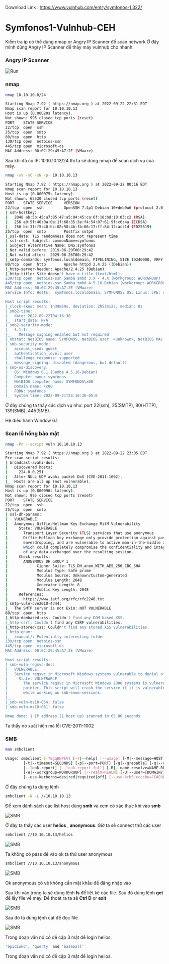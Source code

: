 <p>Download Link : <a href="https://www.vulnhub.com/entry/symfonos-1,322/">https://www.vulnhub.com/entry/symfonos-1,322/</a></p>

# Symfonos1-Vulnhub-CEH
 
Kiểm tra ip có thể dùng nmap or Angry IP Scanner để scan network
Ở đây mình dùng Angry IP Scanner để thấy máy vulnhub cho nhanh. 

### Angry IP Scanner 
<p align="left"><img src="/img/1.png" alt="Run"></p>

### nmap
```bash
nmap 10.10.10.0/24
```

```bash
Starting Nmap 7.92 ( https://nmap.org ) at 2022-09-22 22:31 EDT
Nmap scan report for 10.10.10.13
Host is up (0.00020s latency).
Not shown: 995 closed tcp ports (reset)
PORT    STATE SERVICE
22/tcp  open  ssh
25/tcp  open  smtp
80/tcp  open  http
139/tcp open  netbios-ssn
445/tcp open  microsoft-ds
MAC Address: 00:0C:29:45:A7:2E (VMware)
```

Sau khi đã có IP: 10.10.10.13/24 thì ta sẽ dùng nmap để scan dịch vụ của máy.

```bash
nmap -sV -sC -sN -p- 10.10.10.13
```

```bash
Starting Nmap 7.92 ( https://nmap.org ) at 2022-09-22 00:16 EDT
Nmap scan report for 10.10.10.13
Host is up (0.000075s latency).
Not shown: 65530 closed tcp ports (reset)
PORT    STATE SERVICE     VERSION
22/tcp  open  ssh         OpenSSH 7.4p1 Debian 10+deb9u6 (protocol 2.0)
| ssh-hostkey: 
|   2048 ab:5b:45:a7:05:47:a5:04:45:ca:6f:18:bd:18:03:c2 (RSA)
|   256 a0:5f:40:0a:0a:1f:68:35:3e:f4:54:07:61:9f:c6:4a (ECDSA)
|_  256 bc:31:f5:40:bc:08:58:4b:fb:66:17:ff:84:12:ac:1d (ED25519)
25/tcp  open  smtp        Postfix smtpd
|_ssl-date: TLS randomness does not represent time
| ssl-cert: Subject: commonName=symfonos
| Subject Alternative Name: DNS:symfonos
| Not valid before: 2019-06-29T00:29:42
|_Not valid after:  2029-06-26T00:29:42
|_smtp-commands: symfonos.localdomain, PIPELINING, SIZE 10240000, VRFY, ETRN, STARTTLS, ENHANCEDSTATUSCODES, 8BITMIME, DSN, SMTPUTF8
80/tcp  open  http        Apache httpd 2.4.25 ((Debian))
|_http-server-header: Apache/2.4.25 (Debian)
|_http-title: Site doesn't have a title (text/html).
139/tcp open  netbios-ssn Samba smbd 3.X - 4.X (workgroup: WORKGROUP)
445/tcp open  netbios-ssn Samba smbd 4.5.16-Debian (workgroup: WORKGROUP)
MAC Address: 00:0C:29:45:A7:2E (VMware)
Service Info: Hosts:  symfonos.localdomain, SYMFONOS; OS: Linux; CPE: cpe:/o:linux:linux_kernel

Host script results:
|_clock-skew: mean: 1h39m59s, deviation: 2h53m12s, median: 0s
| smb2-time: 
|   date: 2022-09-22T04:16:30
|_  start_date: N/A
| smb2-security-mode: 
|   3.1.1: 
|_    Message signing enabled but not required
|_nbstat: NetBIOS name: SYMFONOS, NetBIOS user: <unknown>, NetBIOS MAC: <unknown> (unknown)
| smb-security-mode: 
|   account_used: guest
|   authentication_level: user
|   challenge_response: supported
|_  message_signing: disabled (dangerous, but default)
| smb-os-discovery: 
|   OS: Windows 6.1 (Samba 4.5.16-Debian)
|   Computer name: symfonos
|   NetBIOS computer name: SYMFONOS\x00
|   Domain name: \x00
|   FQDN: symfonos
|_  System time: 2022-09-21T23:16:30-05:0
```

Ở đây chúng ta thấy các dịch vụ như: port 22(ssh), 25(SMTP), 80(HTTP), 139(SMB), 445(SMB).

Hệ điều hành Window 6.1

### Scan lỗ hổng bảo mật
```bash
nmap -Pn --script vuln 10.10.10.13
```

```bash
Starting Nmap 7.92 ( https://nmap.org ) at 2022-09-22 23:05 EDT
Pre-scan script results:
| broadcast-avahi-dos: 
|   Discovered hosts:
|     224.0.0.251
|   After NULL UDP avahi packet DoS (CVE-2011-1002).
|_  Hosts are all up (not vulnerable).
Nmap scan report for 10.10.10.13
Host is up (0.000096s latency).
Not shown: 995 closed tcp ports (reset)
PORT    STATE SERVICE
22/tcp  open  ssh
25/tcp  open  smtp
| ssl-dh-params: 
|   VULNERABLE:
|   Anonymous Diffie-Hellman Key Exchange MitM Vulnerability
|     State: VULNERABLE
|       Transport Layer Security (TLS) services that use anonymous
|       Diffie-Hellman key exchange only provide protection against passive
|       eavesdropping, and are vulnerable to active man-in-the-middle attacks
|       which could completely compromise the confidentiality and integrity
|       of any data exchanged over the resulting session.
|     Check results:
|       ANONYMOUS DH GROUP 1
|             Cipher Suite: TLS_DH_anon_WITH_AES_256_CBC_SHA
|             Modulus Type: Safe prime
|             Modulus Source: Unknown/Custom-generated
|             Modulus Length: 2048
|             Generator Length: 8
|             Public Key Length: 2048
|     References:
|_      https://www.ietf.org/rfc/rfc2246.txt
| smtp-vuln-cve2010-4344: 
|_  The SMTP server is not Exim: NOT VULNERABLE
80/tcp  open  http
|_http-dombased-xss: Couldn't find any DOM based XSS.
|_http-csrf: Couldn't find any CSRF vulnerabilities.
|_http-stored-xss: Couldn't find any stored XSS vulnerabilities.
| http-enum: 
|_  /manual/: Potentially interesting folder
139/tcp open  netbios-ssn
445/tcp open  microsoft-ds
MAC Address: 00:0C:29:45:A7:2E (VMware)

Host script results:
| smb-vuln-regsvc-dos: 
|   VULNERABLE:
|   Service regsvc in Microsoft Windows systems vulnerable to denial of service
|     State: VULNERABLE
|       The service regsvc in Microsoft Windows 2000 systems is vulnerable to denial of service caused by a null deference
|       pointer. This script will crash the service if it is vulnerable. This vulnerability was discovered by Ron Bowes
|       while working on smb-enum-sessions.
|_          
|_smb-vuln-ms10-054: false
|_smb-vuln-ms10-061: false

Nmap done: 1 IP address (1 host up) scanned in 65.86 seconds
```

Ta thấy nó xuất hiện mã lỗi CVE-2011-1002

### SMB

```bash 
man smbclient
```

```bash
Usage: smbclient [-?EgqBNPkV] [-?|--help] [--usage] [-M|--message=HOST] [-I|--ip-address=IP] [-E|--stderr] [-L|--list=HOST] [-T|--tar=<c|x>IXFvgbNan] [-D|--directory=DIR] [-c|--command=STRING] [-b|--send-buffer=BYTES]
        [-t|--timeout=SECONDS] [-p|--port=PORT] [-g|--grepable] [-q|--quiet] [-B|--browse] [-d|--debuglevel=DEBUGLEVEL] [--debug-stdout] [-s|--configfile=CONFIGFILE] [--option=name=value] [-l|--log-basename=LOGFILEBASE]
        [--leak-report] [--leak-report-full] [-R|--name-resolve=NAME-RESOLVE-ORDER] [-O|--socket-options=SOCKETOPTIONS] [-m|--max-protocol=MAXPROTOCOL] [-n|--netbiosname=NETBIOSNAME] [--netbios-scope=SCOPE]
        [-W|--workgroup=WORKGROUP] [--realm=REALM] [-U|--user=[DOMAIN/]USERNAME[%PASSWORD]] [-N|--no-pass] [--password=STRING] [--pw-nt-hash] [-A|--authentication-file=FILE] [-P|--machine-pass] [--simple-bind-dn=DN]
        [--use-kerberos=desired|required|off] [--use-krb5-ccache=CCACHE] [--use-winbind-ccache] [--client-protection=sign|encrypt|off] [-k|--kerberos] [-V|--version] [OPTIONS] service <password>

```

Ở đây chúng ta dùng lệnh 

```bash
smbclient -N -L //10.10.10.13
```

Để xem dánh sách các list host dùng **smb** và  xem có xác thực khi vào **smb**

<p align="left"><img src="/img/2.png" alt="SMB"></p>

Ở đây ta thấy các user **helios** , **anonymous**.
Giờ ta sẽ connect thử các user

```bash
smbclient //10.10.10.13/helios
```

<p align="left"><img src="/img/3.png" alt="SMB"></p>

Ta không có pass để vào ok ta thử user anonymous

```bash
smbclient //10.10.10.13/anonymous
```

<p align="left"><img src="/img/4.png" alt="SMB"></p>

Ok anonymous có vẻ không cần mật khẩu để đăng nhập vào


Sau khi vào trong ta sẽ dùng lệnh **ls** để liệt kê các file. Sau đó dùng lệnh **get** để lấy file về máy. Để thoát ra ta sẽ **Ctrl D** or **exit**

<p align="left"><img src="/img/5.png" alt="SMB"></p>

Sau đó ta dùng lệnh cat để đọc file

<p align="left"><img src="/img/6.png" alt="SMB"></p>

Trong đoạn văn nó có đề cập 3 mật để login helios.

```bash
'epidioko', 'qwerty' and 'baseball'
```

Trong đoạn văn nó có đề cập 3 mật để login helios.